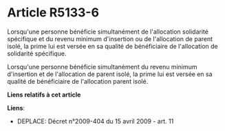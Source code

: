 # Article R5133-6

Lorsqu'une personne bénéficie simultanément de l'allocation solidarité spécifique et du revenu minimum d'insertion ou de
l'allocation de parent isolé, la prime lui est versée en sa qualité de bénéficiaire de l'allocation de solidarité spécifique.

Lorsqu'une personne bénéficie simultanément du revenu minimum d'insertion et de l'allocation de parent isolé, la prime lui
est versée en sa qualité de bénéficiaire de l'allocation parent isolé.

**Liens relatifs à cet article**

**Liens**:

  - DEPLACE: Décret n°2009-404 du 15 avril 2009 - art. 11
